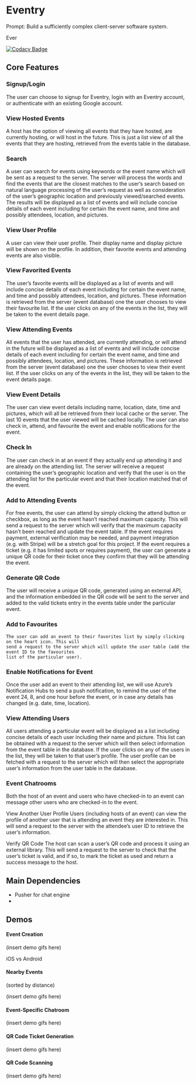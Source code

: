 # Eventry

Prompt: Build a sufficiently complex client-server software system.

Ever

[![Codacy Badge](https://api.codacy.com/project/badge/Grade/ac2466330e8e42d2be7976ac9cfda042)](https://www.codacy.com/app/nancyjiang10/eventry_2?utm_source=github.com&amp;utm_medium=referral&amp;utm_content=jnancy/eventry&amp;utm_campaign=Badge_Grade)


## Core Features

### Signup/Login
The user can choose to signup for Eventry, login with an Eventry account, or authenticate with an existing Google account.

### View Hosted Events
A host has the option of viewing all events that they have hosted, are currently hosting, or will host in the future. This is just a list view of all the events that they are hosting, retrieved from the events table in the database.

### Search
A user can search for events using keywords or the event name which will be sent as a request to the server. The server will process the words and find the events that are the closest matches to the user’s search based on natural language processing of the user’s request as well as consideration of the user’s geographic location and previously viewed/searched events. The results will be displayed as a list of events and will include concise details of each event including for certain the event name, and time and possibly attendees, location, and pictures.

### View User Profile
A user can view their user profile. Their display name and display picture will be shown on the profile. In addition, their favorite events and attending events are also visible.

### View Favorited Events
The user’s favorite events will be displayed as a list of events and will include concise details of each event including for certain the event name, and time and possibly attendees, location, and pictures. These information is retrieved from the server (event database) one the user chooses to view their favourite list. If the user clicks on any of the events in the list, they will be taken to the event details page.

### View Attending Events

All events that the user has attended, are currently attending, or will attend in the future will be
displayed as a list of events and will include concise details of each event including for certain
the event name, and time and possibly attendees, location, and pictures. These information is retrieved from the server (event database) one the user chooses to view their event list. If the user clicks on any of the events in the list, they will be taken to the event details page.

### View Event Details
The user can view event details including name, location, date, time and pictures, which will all be retrieved from their local cache or the server. The last 10 events that the user viewed will be cached locally. The user can also check in, attend, and favourite the event and enable notifications for the event.

### Check In
The user can check in at an event if they actually end up attending it and are already on the attending list. The server will receive a request containing the user’s geographic location and verify that the user is on the attending list for the particular event and that their location matched that of the event.

### Add to Attending Events
For free events, the user can attend by simply clicking the attend button or checkbox, as long as the event hasn’t reached maximum capacity. This will send a request to the server which will verify that the maximum capacity hasn’t been reached and update the event table. If the event requires payment, external verification may be needed, and payment integration (e.g. with Stripe) will be a stretch goal for this project. If the event requires a ticket (e.g. it has limited spots or requires payment), the user can generate a unique QR code for their ticket once they confirm that they will be attending the event.

### Generate QR Code
The user will receive a unique QR code, generated using an external API, and the information embedded in the QR code will be sent to the server and added to the valid tickets entry in the events table under the particular event.

### Add to Favourites
	The user can add an event to their favorites list by simply clicking on the heart icon. This will
	send a request to the server which will update the user table (add the event ID to the favourites
	list of the particular user).


### Enable Notifications for Event
Once the user add an event to their attending list, we will use Azure’s Notification Hubs to send a push notification, to remind the user of the event 24, 8, and one hour before the event, or in case any details has changed (e.g. date, time, location).

### View Attending Users
All users attending a particular event will be displayed as a list including concise details of each user including their name and picture. This list can be obtained with a request to the server which will then select information from the event table in the database. If the user clicks on any of the users in the list, they will be taken to that user’s profile. The user profile can be fetched with a request to the server which will then select the appropriate user’s information from the user table in the database.


### Event Chatrooms
Both the host of an event and users who have checked-in to an event can message other users who are checked-in to the event.


View Another User Profile
Users (including hosts of an event) can view the profile of another user that is attending an event they are interested in. This will send a request to the server with the attendee’s user ID to retrieve the user’s information.

Verify QR Code
The host can scan a user’s QR code and process it using an external library. This will send a request to the server to check that the user’s ticket is valid, and if so, to mark the ticket as used and return a success message to the host.


## Main Dependencies
- Pusher for chat engine
- 

## Demos

#### Event Creation

(insert demo gifs here)

iOS vs Android

#### Nearby Events

(sorted by distance)

(insert demo gifs here)

#### Event-Specific Chatroom

(insert demo gifs here)

#### QR Code Ticket Generation

(insert demo gifs here)

#### QR Code Scanning

(insert demo gifs here)

